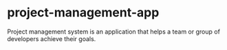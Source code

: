 # project-management-app

Project management system is an application that helps a team or group of developers achieve their goals.
